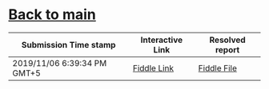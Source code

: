 # [Back to main](https://github.com/glaghari/database-assignement-2019)
|Submission Time stamp          | Interactive Link                                                                              | Resolved report                                                                              |
| ----------------------------- | --------------------------------------------------------------------------------------------- | -------------------------------------------------------------------------------------------- |
| 2019/11/06 6:39:34 PM GMT+5 | [Fiddle Link](https://dbfiddle.uk/?rdbms=oracle_11.2&fiddle=d966c2c87cb784996bcdf23c50034d6d) | [Fiddle File](processed/csm-78/d966c2c87cb784996bcdf23c50034d6d.md) |

